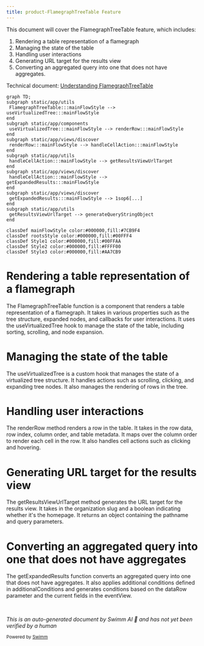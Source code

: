 ```yaml
---
title: product-FlamegraphTreeTable Feature
---
```

This document will cover the FlamegraphTreeTable feature, which includes:

1. Rendering a table representation of a flamegraph
2. Managing the state of the table
3. Handling user interactions
4. Generating URL target for the results view
5. Converting an aggregated query into one that does not have aggregates.

Technical document: <SwmLink doc-title="Understanding FlamegraphTreeTable">[Understanding FlamegraphTreeTable](/.swm/understanding-flamegraphtreetable.4v3j0cjn.sw.md)</SwmLink>

```mermaid
graph TD;
subgraph static/app/utils
 FlamegraphTreeTable:::mainFlowStyle --> useVirtualizedTree:::mainFlowStyle
end
subgraph static/app/components
 useVirtualizedTree:::mainFlowStyle --> renderRow:::mainFlowStyle
end
subgraph static/app/views/discover
 renderRow:::mainFlowStyle --> handleCellAction:::mainFlowStyle
end
subgraph static/app/utils
 handleCellAction:::mainFlowStyle --> getResultsViewUrlTarget
end
subgraph static/app/views/discover
 handleCellAction:::mainFlowStyle --> getExpandedResults:::mainFlowStyle
end
subgraph static/app/views/discover
 getExpandedResults:::mainFlowStyle --> 1sop6[...]
end
subgraph static/app/utils
 getResultsViewUrlTarget --> generateQueryStringObject
end

classDef mainFlowStyle color:#000000,fill:#7CB9F4
classDef rootsStyle color:#000000,fill:#00FFF4
classDef Style1 color:#000000,fill:#00FFAA
classDef Style2 color:#000000,fill:#FFFF00
classDef Style3 color:#000000,fill:#AA7CB9
```

# Rendering a table representation of a flamegraph

The FlamegraphTreeTable function is a component that renders a table representation of a flamegraph. It takes in various properties such as the tree structure, expanded nodes, and callbacks for user interactions. It uses the useVirtualizedTree hook to manage the state of the table, including sorting, scrolling, and node expansion.

# Managing the state of the table

The useVirtualizedTree is a custom hook that manages the state of a virtualized tree structure. It handles actions such as scrolling, clicking, and expanding tree nodes. It also manages the rendering of rows in the tree.

# Handling user interactions

The renderRow method renders a row in the table. It takes in the row data, row index, column order, and table metadata. It maps over the column order to render each cell in the row. It also handles cell actions such as clicking and hovering.

# Generating URL target for the results view

The getResultsViewUrlTarget method generates the URL target for the results view. It takes in the organization slug and a boolean indicating whether it's the homepage. It returns an object containing the pathname and query parameters.

# Converting an aggregated query into one that does not have aggregates

The getExpandedResults function converts an aggregated query into one that does not have aggregates. It also applies additional conditions defined in additionalConditions and generates conditions based on the dataRow parameter and the current fields in the eventView.

&nbsp;

*This is an auto-generated document by Swimm AI 🌊 and has not yet been verified by a human*

<SwmMeta version="3.0.0" repo-id="Z2l0aHViJTNBJTNBc2VudHJ5LWRlbW8lM0ElM0FTd2ltbS1EZW1v" repo-name="sentry-demo" doc-type="product-flows"><sup>Powered by [Swimm](/)</sup></SwmMeta>
